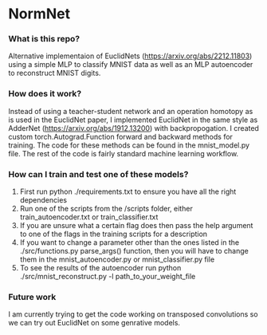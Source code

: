 # NormNet
### What is this repo?
Alternative implementaion of EuclidNets (https://arxiv.org/abs/2212.11803) using a simple MLP to classify MNIST data as well as an MLP autoencoder to reconstruct MNIST digits.

### How does it work?
Instead of using a teacher-student network and an operation homotopy as is used in the EuclidNet paper, I implemented EuclidNet in the same style as AdderNet (https://arxiv.org/abs/1912.13200) with backpropogation. I created custom torch.Autograd.Function forward and backward methods for training. The code for these methods can be found in the mnist_model.py file. The rest of the code is fairly standard machine learning workflow.

### How can I train and test one of these models?
1. First run python ./requirements.txt to ensure you have all the right dependencies
2. Run one of the scripts from the /scripts folder, either train_autoencoder.txt or train_classifier.txt
3. If you are unsure what a certain flag does then pass the help argument to one of the flags in the training scripts for a description
4. If you want to change a parameter other than the ones listed in the ./src/functions.py parse_args() function, then you will have to change them in the mnist_autoencoder.py or mnist_classifier.py file
5. To see the results of the autoencoder run python ./src/mnist_reconstruct.py -l path_to_your_weight_file 

### Future work
I am currently trying to get the code working on transposed convolutions so we can try out EuclidNet on some genrative models.
